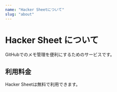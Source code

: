 ```yaml
---
name: "Hacker Sheetについて"
slug: "about"
---
```


# Hacker Sheet について

GitHubでのメモ管理を便利にするためのサービスです。

## 利用料金

Hacker Sheetは無料で利用できます。

